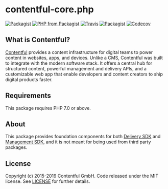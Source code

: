 # contentful-core.php

[![Packagist](https://img.shields.io/packagist/v/contentful/core.svg?style=for-the-badge)](https://packagist.org/packages/contentful/core)
[![PHP from Packagist](https://img.shields.io/packagist/php-v/contentful/core.svg?style=for-the-badge)](https://packagist.org/packages/contentful/core)
[![Travis](https://img.shields.io/travis/contentful/contentful-core.php.svg?style=for-the-badge)](https://travis-ci.org/contentful/contentful-core.php)
[![Packagist](https://img.shields.io/github/license/contentful/contentful-core.php.svg?style=for-the-badge)](https://packagist.org/packages/contentful/core)
[![Codecov](https://img.shields.io/codecov/c/github/contentful/contentful-core.php.svg?style=for-the-badge)](https://codecov.io/gh/contentful/contentful-core.php)

## What is Contentful?

[Contentful](https://www.contentful.com) provides a content infrastructure for digital teams to power content in websites, apps, and devices. Unlike a CMS, Contentful was built to integrate with the modern software stack. It offers a central hub for structured content, powerful management and delivery APIs, and a customizable web app that enable developers and content creators to ship digital products faster.

## Requirements

This package requires PHP 7.0 or above.

## About

This package provides foundation components for both [Delivery SDK](https://github.com/contentful/contentful.php) and [Management SDK](https://github.com/contentful/contentful-management.php), and it is not meant for being used from third party packages.

## License

Copyright (c) 2015-2019 Contentful GmbH. Code released under the MIT license. See [LICENSE](LICENSE) for further details.
